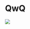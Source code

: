 # QwQ
<!--![Top Languages Card (Compact layout)](https://github-readme-stats.vercel.app/api/top-langs/?username=Slinet6056&layout=compact)  -->
<!--![GitHub Stats](https://github-readme-stats.vercel.app/api?username=Slinet6056&show_icons=true)  -->
![](https://genshin-card.getloli.com/rand/5460718.png)

